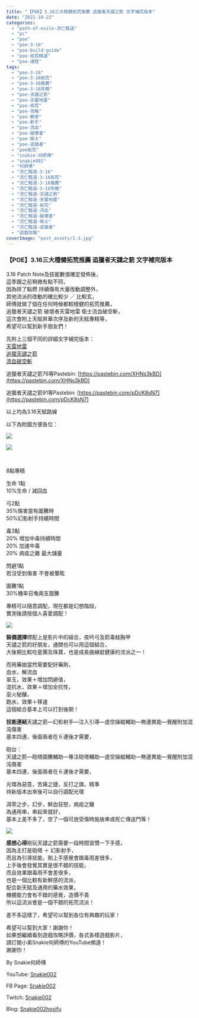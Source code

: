 ```yaml
---
title: "【POE】3.16三大穩健拓荒推薦 追獵者天譴之箭 文字補完版本"
date: "2021-10-22"
categories: 
  - "path-of-exile-流亡黯道"
  - "pc"
  - "poe"
  - "poe-3-16"
  - "poe-build-guide"
  - "poe-拓荒精選"
  - "poe-遠程"
tags: 
  - "poe-3-16"
  - "poe-3-16拓荒"
  - "poe-3-16推薦"
  - "poe-3-16攻略"
  - "poe-天譴之箭"
  - "poe-天雷地雷"
  - "poe-拓荒"
  - "poe-攻略"
  - "poe-教學"
  - "poe-新手"
  - "poe-流血"
  - "poe-破壞者"
  - "poe-衛士"
  - "poe-追獵者"
  - "poe拓荒"
  - "snakie-何師傅"
  - "snakie002"
  - "何師傅"
  - "流亡黯道-3-16"
  - "流亡黯道-3-16拓荒"
  - "流亡黯道-3-16推薦"
  - "流亡黯道-3-16攻略"
  - "流亡黯道-天譴之箭"
  - "流亡黯道-天雷地雷"
  - "流亡黯道-拓荒"
  - "流亡黯道-流血"
  - "流亡黯道-破壞者"
  - "流亡黯道-衛士"
  - "流亡黯道-追獵者"
  - "遊戲攻略"
coverImage: "post_assets/1-3.jpg"
---
```


### 【POE】3.16三大穩健拓荒推薦 追獵者天譴之箭 文字補完版本

  
3.16 Patch Note及技能數值確定發佈後，  
這季跟之前稍微有點不同，  
因為除了點燃 持續傷有大量改動調整外，  
其他流派的改動的確比較少 ／ 比較玄，  
師傅就做了個在任何時候都較穩健的拓荒推薦，  
追獵者天譴之箭 破壞者天雷地雷 衛士流血破空斬，  
這次會附上天賦昇華次序及新的天賦專精等，  
希望可以幫到新手朋友們！  

  
先附上三個不同的詳細文字補完版本：  
[天雷地雷](https://snakie002hosifu.blog/052-1/)  
[追獵天譴之箭](https://snakie002hosifu.blog/052-2/)  
[流血破空斬](https://snakie002hosifu.blog/052-3/)  

  
追獵者天譴之箭76等Pastebin: [https://pastebin.com/XHNs3kBD](https://pastebin.com/XHNs3kBD)  

  
追獵者天譴之箭91等Pastebin: [https://pastebin.com/pDcK8sN7](https://pastebin.com/pDcK8sN7)  

  
以上均為3.16天賦路線  

  
以下為附圖方便各位：  

  
![](post_assets/1-19-1024x875.png)  

  
![](post_assets/2-15.png)  

  
   

  
8點專精  

  
生命 1點  
10%生命 / 減回血  

  
弓2點  
35%傷害當有圖騰時  
50%幻影射手持續時間  

  
毒3點  
20% 增加中毒持續時間  
20% 加速中毒  
20% 病疫之難 最大儲量  

  
閃避1點  
若沒受到傷害 不會被暈眩  

  
圖騰1點  
30%機率召喚兩支圖騰  

  
專精可以隨意調配，現在都是幻想階段，  
實測後請按個人喜愛調配！  

  
![](post_assets/3-11.png)  

  
**裝備選擇**標配上是影片中的組合，夜吟弓及箭毒蛙胸甲  
天譴之箭的好朋友，通關也可以用這個組合，  
大後期比較吃星團及珠寶，也是成長曲線挺健康的流派之一！  

  
而用藥娘當然需要配好藥劑，  
血水，解流血  
翠玉，效果＋增加閃避值，  
混抗水，效果＋增加全抗性，  
巫火秘釀，  
跑水，效果＋移速  
這個組合基本上可以打到後期！  

  
**技能連結**天譴之箭—幻影射手—注入引導—虛空操縱輔助—無邊異能—覺醒附加混沌傷害  
基本四連，後面兩者在６連後才需要，  

  
砲台：  
天譴之箭—砲塔圖騰輔助—專注砲塔輔助—虛空操縱輔助—無邊異能—覺醒附加混沌傷害  
基本四連，後面兩者在６連後才需要，  

  
光環為惡意，苦痛之捷，反打之旗，精準  
待新版本出來後可以自行調配光環  

  
凋零之步，幻步，鮮血狂怒，病疫之難  
為通用串，串起來就好，  
基本上差不多了，空了一個可放受傷時施放串或死亡傳送門等！  

  
![](post_assets/4-8.png)  

  
**感想心得**剛玩天譴之箭需要一段時間習慣一下手感，  
因為主打是砲塔 ＋ 幻影射手，  
而且為引導技能，剛上手感覺會跟毒雨差很多，  
上手後會發覺其實是很不錯的技能，  
而且效果跟毒雨不會差很多，  
也是一個比較有新鮮感的流派，  
配合新天賦及通用的藥水效果，  
機體能力會有不錯的感覺，造價不貴  
所以這流派會是一個不錯的拓荒流派！  

  
差不多這樣了，希望可以幫到各位有興趣的玩家！  

  
希望可以幫到大家！謝謝你！  
如果想繼續看到遊戲攻略評價，各式各樣遊戲影片，  
請訂閱小弟Snakie何師傅的YouTube頻道！  
謝謝你！  

  
By Snakie何師傅  

  
YouTube: [Snakie002](https://www.youtube.com/c/Snakie002/)  

  
FB Page: [Snakie002](https://www.facebook.com/Snakie002/)  

  
Twitch: [Snakie002](https://www.twitch.tv/snakie002/)  

  
Blog: [Snakie002hosifu](https://snakie002hosifu.blog/)
